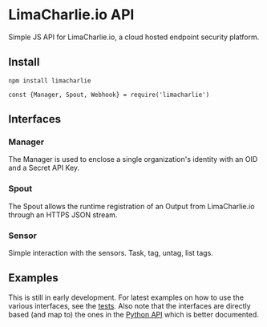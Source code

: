 # LimaCharlie.io API

Simple JS API for LimaCharlie.io, a cloud hosted endpoint security platform.

## Install
```
npm install limacharlie
```

```
const {Manager, Spout, Webhook} = require('limacharlie')
```

## Interfaces

### Manager
The Manager is used to enclose a single organization's identity with an OID and a Secret API Key.

### Spout
The Spout allows the runtime registration of an Output from LimaCharlie.io through an HTTPS JSON stream.

### Sensor
Simple interaction with the sensors. Task, tag, untag, list tags.

## Examples
This is still in early development. For latest examples on how to use the various interfaces, see the
[tests](https://github.com/refractionPOINT/limacharlie-js/blob/master/test/test.js).
Also note that the interfaces are directly based (and map to) the ones in the [Python API](https://github.com/refractionpoint/python-limacharlie)
which is better documented.